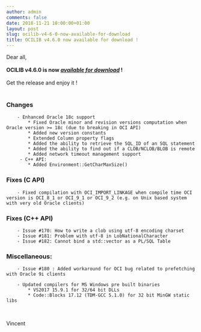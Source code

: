 ```yaml
---
author: admin
comments: false
date: 2018-11-21 10:00:00+01:00
layout: post
slug: ocilib-v4-6-0-now-available-for-download
title: OCILIB v4.6.0 now available for download !
---
```


Dear all,
<br/>
<br/>
<b>OCILIB v4.6.0 is now [_available for download_]({{site.projecturl}}/releases/) !</b>
<br/>
<br/>
Get the release and enjoy it !
<br/>
<br/>
### Changes 

        - Enhanced Oracle 18c support     
            * Fixed Oracle minor and revision versions computation when Oracle version >= 18c (due to breaking in OCI API)
            * Added new version constants
            * Extended Column property flags
            * Added the ability to retrieve the SQL_ID of an SQL statement
            * Added the ability to find out if a CLOB/NCLOB/BLOB is remote
            * Added network timeout management support         
         - C++ API:
            * Added Environment::GetCharMaxSize()

### Fixes (C API)

        - Fixed compilation with OCI_IMPORT_LINKAGE when compile time OCI version is OCI_8_1 or OCI_9_1 or OCI_9_2 (e.g. on Unix based system with very old Oracle clients)   
    
### Fixes (C++ API)
    
        - Issue #170: How to write a clob using utf-8 encoding charset
        - Issue #181: Problem with utf-8 in LobNationalCharacter
        - Issue #182: Cannot bind a std::vector as a PL/SQL Table 
 
### Miscellaneous:

        - Issue #180 : Added workaround for OCI bug related to prefetching with Oracle 9i clients
 
        - Updated compilers for MS Windows pre built binaries
            * VS2017 15.9.1 for 32/64 bit DLLs
            * Code::Blocks 17.12 (TDM-GCC 5.1.0) for 32 bit MinGW static libs

<br/>

Vincent

